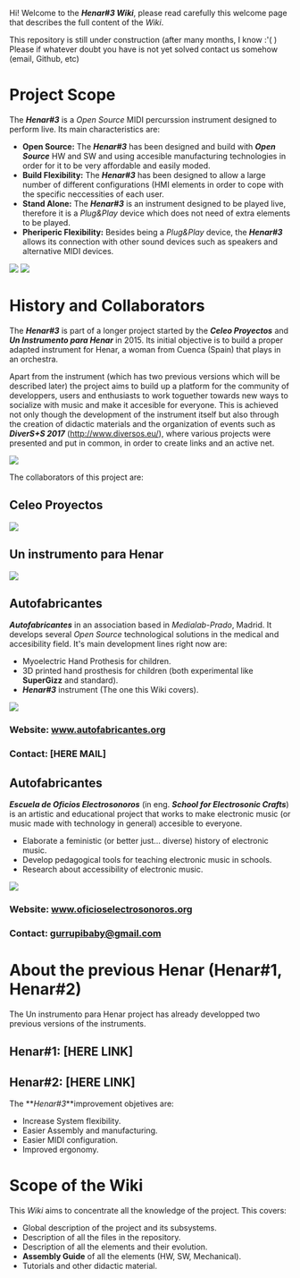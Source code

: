 Hi! Welcome to the **_Henar#3 Wiki_**, please read carefully this welcome page that describes the full content of the _Wiki_.

This repository is still under construction (after many months, I know :'( ) Please if whatever doubt you have is not yet solved contact us somehow (email, Github, etc)


# Project Scope
The **_Henar#3_** is a _Open Source_ MIDI percurssion instrument designed to perform live. Its main characteristics are:
* **Open Source:** The **_Henar#3_** has been designed and build with **_Open Source_** HW and SW and using accesible manufacturing technologies in order for it to be very affordable and easily moded.
* **Build Flexibility:** The **_Henar#3_** has been designed to allow a large number of different configurations (HMI elements in order to cope with the specific neccessities of each user.
* **Stand Alone:** The **_Henar#3_** is an instrument designed to be played live, therefore it is a _Plug&Play_ device which does not need of extra elements to be played.
* **Pheriperic Flexibility:** Besides being a _Plug&Play_ device, the **_Henar#3_** allows its connection with other sound devices such as speakers and alternative MIDI devices.

![](https://github.com/Autofabricantes/Henar-3/blob/master/00_General/01_ProjectImages/H3_GeneralPhoto_0.jpg?raw=true)
![](https://github.com/Autofabricantes/Henar-3/blob/master/00_General/01_ProjectImages/H3_GeneralPhoto_1.jpg?raw=true)

# History and Collaborators
The **_Henar#3_** is part of a longer project started by the **_Celeo Proyectos_** and **_Un Instrumento para Henar_** in 2015. Its initial objective is to build a proper adapted instrument for Henar, a woman from Cuenca (Spain) that plays in an orchestra.

Apart from the instrument (which has two previous versions which will be described later) the project aims to build up a platform for the community of developpers, users and enthusiasts to work toguether towards new ways to socialize with music and make it accesible for everyone. This is achieved not only though the development of the instrument itself but also through the creation of didactic materials and the organization of events such as **_DiverS+S 2017_** (http://www.diversos.eu/), where various projects were presented and put in common, in order to create links and an active net.

![](https://github.com/Autofabricantes/Henar-3/blob/master/00_General/00_Logos/Logo_Diversos.png?raw=true)

The collaborators of this project are:
## Celeo Proyectos

![](https://github.com/Autofabricantes/Henar-3/blob/master/00_General/00_Logos/Logo_CeleoProyectos.png?raw=true)

## Un instrumento para Henar

![](https://github.com/Autofabricantes/Henar-3/blob/master/00_General/00_Logos/Logo_UnInstrumentoParaHenar.png?raw=true)

## Autofabricantes
**_Autofabricantes_** in an association based in _Medialab-Prado_, Madrid. It develops several _Open Source_ technological solutions in the medical and accesibility field. It's main development lines right now are:
* Myoelectric Hand Prothesis for children.
* 3D printed hand prosthesis for children (both experimental like __SuperGizz__ and standard).
* **_Henar#3_** instrument (The one this Wiki covers).

![](https://github.com/Autofabricantes/Henar-3/blob/master/00_General/00_Logos/Logo_Autofabricantes.png?raw=true)

### Website: www.autofabricantes.org
### Contact: [HERE MAIL]

## Autofabricantes
_**Escuela de Oficios Electrosonoros**_ (in eng. _**School for Electrosonic Crafts**_) is an artistic and educational project that works to make electronic music (or music made with technology in general) accesible to everyone. 

*  Elaborate a feministic (or better just... diverse) history of electronic music.
*  Develop pedagogical tools for teaching electronic music in schools.
*  Research about accessibility of electronic music.

![](https://github.com/Autofabricantes/Henar-3/blob/master/00_General/00_Logos/Logo_EscuelaOficiosElectrosonoros.png?raw=true)

### Website: www.oficioselectrosonoros.org
### Contact: gurrupibaby@gmail.com


# About the previous Henar (Henar#1, Henar#2)
The Un instrumento para Henar project has already developped two previous versions of the instruments.

## Henar#1: [HERE LINK]
## Henar#2: [HERE LINK]

The **_Henar#3_**improvement objetives are:
* Increase System flexibility.
* Easier Assembly and manufacturing.
* Easier MIDI configuration.
* Improved ergonomy.

# Scope of the Wiki
This _Wiki_ aims to concentrate all the knowledge of the project. This covers:
* Global description of the project and its subsystems.
* Description of all the files in the repository.
* Description of all the elements and their evolution.
* **Assembly Guide** of all the elements (HW, SW, Mechanical).
* Tutorials and other didactic material.
